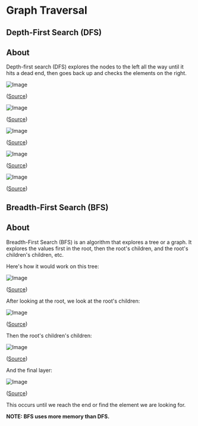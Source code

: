 # Graph Traversal

## Depth-First Search (DFS)

## About

Depth-first search (DFS) explores the nodes to the left all the way until it hits a dead end, then goes back up and checks the elements on the right.

![Image](https://www.interviewcake.com/images/svgs/depth_first_search_root.svg?bust=206)

([Source](https://www.interviewcake.com/concept/cpp/dfs))

![Image](https://www.interviewcake.com/images/svgs/depth_first_search_dead_end_one.svg?bust=206)

([Source](https://www.interviewcake.com/concept/cpp/dfs))

![Image](https://www.interviewcake.com/images/svgs/depth_first_search_dead_end_two.svg?bust=206)

([Source](https://www.interviewcake.com/concept/cpp/dfs))

![Image](https://www.interviewcake.com/images/svgs/depth_first_search_dead_end_three.svg?bust=206)

([Source](https://www.interviewcake.com/concept/cpp/dfs))

![Image](https://www.interviewcake.com/images/svgs/depth_first_search_dead_end_four.svg?bust=206)

([Source](https://www.interviewcake.com/concept/cpp/dfs))

## Breadth-First Search (BFS)

## About

Breadth-First Search (BFS) is an algorithm that explores a tree or a graph. It explores the values first in the root, then the root's children, and the root's children's children, etc.

Here's how it would work on this tree:

![Image](https://www.interviewcake.com/images/svgs/breadth_first_search_root.svg?bust=206)

([Source](https://www.interviewcake.com/concept/cpp/bfs))

After looking at the root, we look at the root's children:

![Image](https://www.interviewcake.com/images/svgs/breadth_first_search_first_level.svg?bust=206)

([Source](https://www.interviewcake.com/concept/cpp/bfs))

Then the root's children's children:

![Image](https://www.interviewcake.com/images/svgs/breadth_first_search_second_level.svg?bust=206)

([Source](https://www.interviewcake.com/concept/cpp/bfs))

And the final layer:

![Image](https://www.interviewcake.com/images/svgs/breadth_first_search_third_level.svg?bust=206)

([Source](https://www.interviewcake.com/concept/cpp/bfs))

This occurs until we reach the end or find the element we are looking for.

**NOTE: BFS uses more memory than DFS.**
